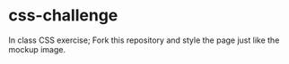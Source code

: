 # css-challenge
In class CSS exercise; Fork this repository and style the page just like the mockup image. 
